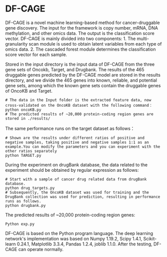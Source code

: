 # DF-CAGE
DF-CAGE is a novel machine learning-based method for cancer-druggable gene discovery. The input for the framework is copy number, mRNA, DNA methylation, and other omics data. The output is the classification score vector. DF-CAGE is mainly divided into two components: 1. The multi-granularity scan module is used to obtain latent variables from each type of omics data. 2. The cascaded forest module determines the classification score vector for each sample.

Stored in the input directory is the input data of DF-CAGE from the three gene sets of Oncokb, Target, and Drugbank. The results of the 465 druggable genes predicted by the DF-CAGE model are stored in the results directory, and we divide the 465 genes into known, reliable, and potential gene sets, among which the known gene sets contain the druggable genes of OncoKB and Target.
```shell
# The data in the Input folder is the extracted feature data, now cross-validated on the OncoKB dataset with the following command： 
python oncoKB.py   
# The predicted results of ~20,000 protein-coding region genes are stored in ./results/  
```
The same performance runs on the target dataset as follows：
```shell
# Shown are the results under different ratios of positive and negative samples, taking positive and negative samples 1:1 as an example.You can modify the parameters and you can experiment with the other ratios separately
python TARGET.py 
```
During the experiment on drugBank database, the data related to the experiment should be obtained by regular expression as follows:
```shell
# Start with a sample of cancer drug related data from drugBank database.
python drug_targets.py
# Subsequently, the OncoKB dataset was used for training and the DrugBank collection was used for prediction, resulting in performance runs as follows.
python drugbank.py
```
The predicted results of ~20,000 protein-coding region genes:
```shell
Python exp.py
```
DF-CAGE is based on the Python program language. The deep learning network's implementation was based on Numpy 1.19.2, Scipy 1.4.1, Scikit-learn 0.24.1, Matplotlib 3.3.4, Pandas 1.2.4, joblib 1.1.0. After the testing, DF-CAGE can operate normally.
